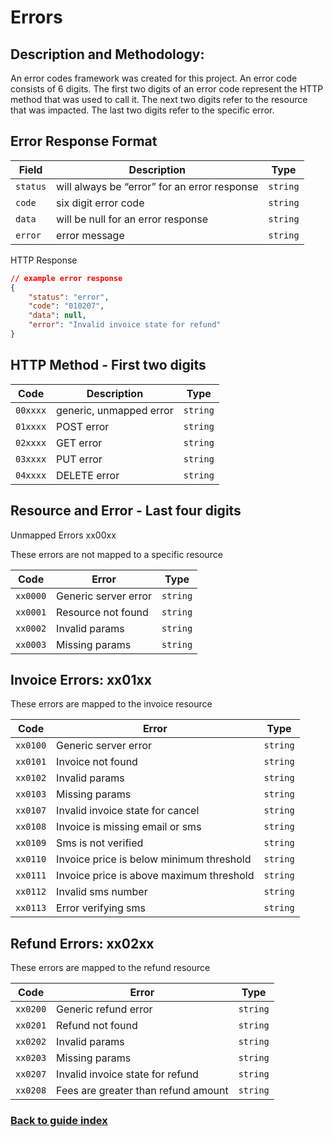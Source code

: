 # Errors

## Description and Methodology:

An error codes framework was created for this project. An error code consists of 6 digits. The first two digits of an error code represent the HTTP
method that was used to call it. The next two digits refer to the resource that was impacted. The last two digits refer to the specific error.

## Error Response Format

| Field | Description | Type
| ------ | ------ | ------ |
| `status` | will always be “error” for an error response | `string` |
| `code` | six digit error code | `string` |
| `data` | will be null for an error response | `string` |
| `error` | error message | `string` |

HTTP Response

```json
// example error response
{
    "status": "error",
    "code": "010207",
    "data": null,
    "error": "Invalid invoice state for refund"
}
```

## HTTP Method - First two digits

| Code | Description | Type
| ------ | ------ | ------ |
| `00xxxx` | generic, unmapped error | `string` |
| `01xxxx` | POST error | `string` |
| `02xxxx` | GET error | `string` |
| `03xxxx` | PUT error | `string` |
| `04xxxx` | DELETE error | `string` |


## Resource and Error - Last four digits

Unmapped Errors xx00xx

These errors are not mapped to a specific resource

| Code | Error | Type
| ------ | ------ | ------ |
| `xx0000` | Generic server error | `string` |
| `xx0001` | Resource not found | `string` |
| `xx0002` | Invalid params | `string` |
| `xx0003` | Missing params | `string` |

## Invoice Errors: xx01xx

These errors are mapped to the invoice resource

| Code | Error | Type
| ------ | ------ | ------ |
| `xx0100` | Generic server error | `string` |
| `xx0101` | Invoice not found | `string` |
| `xx0102` | Invalid params | `string` |
| `xx0103` | Missing params | `string` |
| `xx0107` | Invalid invoice state for cancel | `string` |
| `xx0108` | Invoice is missing email or sms | `string` |
| `xx0109` | Sms is not verified | `string` |
| `xx0110` | Invoice price is below minimum threshold | `string` |
| `xx0111` | Invoice price is above maximum threshold | `string` |
| `xx0112` | Invalid sms number | `string` |
| `xx0113` | Error verifying sms | `string` |

## Refund Errors: xx02xx

These errors are mapped to the refund resource

| Code | Error | Type
| ------ | ------ | ------ |
| `xx0200` | Generic refund error | `string` |
| `xx0201` | Refund not found | `string` |
| `xx0202` | Invalid params | `string` |
| `xx0203` | Missing params | `string` |
| `xx0207` | Invalid invoice state for refund | `string` |
| `xx0208` | Fees are greater than refund amount | `string` |


### [Back to guide index](../../GUIDE.md)